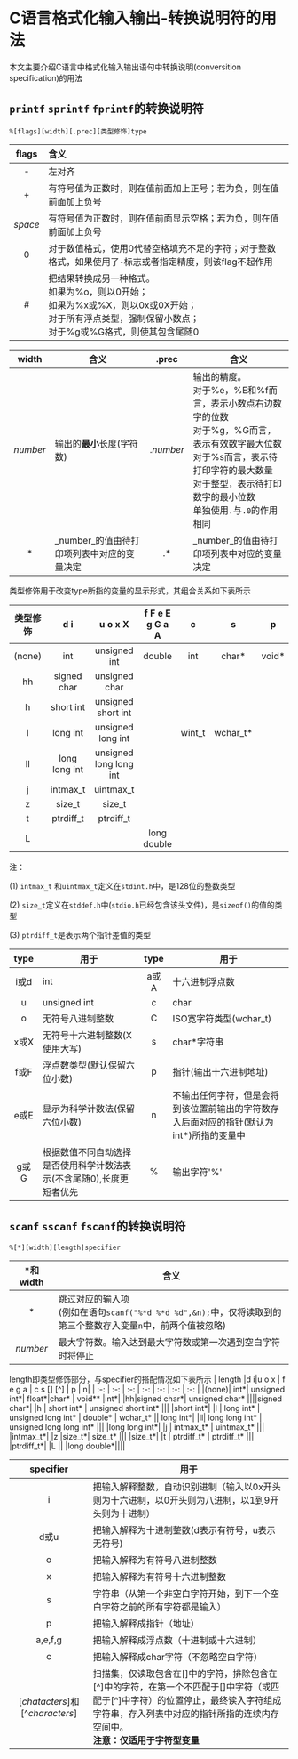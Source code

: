# C语言格式化输入输出-转换说明符的用法

本文主要介绍C语言中格式化输入输出语句中转换说明(conversition specification)的用法

## `printf` `sprintf` `fprintf`的转换说明符

`%[flags][width][.prec][类型修饰]type`

|  flags  | 含义                                                         |
| :-----: | :----------------------------------------------------------- |
|   \-    | 左对齐                                                       |
|   \+    | 有符号值为正数时，则在值前面加上正号；若为负，则在值前面加上负号 |
| _space_ | 有符号值为正数时，则在值前面显示空格；若为负，则在值前面加上负号 |
|    0    | 对于数值格式，使用0代替空格填充不足的字符；对于整数格式，如果使用了`-`标志或者指定精度，则该flag不起作用 |
|    #    | 把结果转换成另一种格式。<br>如果为%o，则以0开始；<br>如果为%x或%X，则以0x或0X开始；<br>对于所有浮点类型，强制保留小数点；<br>对于%g或%G格式，则使其包含尾随0 |

|  width   | 含义                                       |   .prec   | 含义                                                         |
| :------: | ------------------------------------------ | :-------: | ------------------------------------------------------------ |
| _number_ | 输出的**最小**长度(字符数)                 | ._number_ | 输出的精度。<br>对于%e，%E和%f而言，表示小数点右边数字的位数<br>对于%g，%G而言，表示有效数字最大位数<br>对于%s而言，表示待打印字符的最大数量<br>对于整型，表示待打印数字的最小位数<br>单独使用`.`与`.0`的作用相同 |
|    \*    | _number_的值由待打印项列表中对应的变量决定 |    .\*    | _number_的值由待打印项列表中对应的变量决定                   |

类型修饰用于改变type所指的变量的显示形式，其组合关系如下表所示

| 类型修饰 |      d i      |        u o x X         | f F e E g G a A |   c    |    s     |   p   |       n        |
| :------: | :-----------: | :--------------------: | :-------------: | :----: | :------: | :---: | :------------: |
|  (none)  |      int      |      unsigned int      |     double      |  int   |  char*   | void* |      int*      |
|    hh    |  signed char  |     unsigned char      |                 |        |          |       |  signed char*  |
|    h     |   short int   |   unsigned short int   |                 |        |          |       |   short int*   |
|    l     |   long int    |   unsigned long int    |                 | wint_t | wchar_t* |       |   long int*    |
|    ll    | long long int | unsigned long long int |                 |        |          |       | long long int* |
|    j     |   intmax_t    |       uintmax_t        |                 |        |          |       |   intmax_t*    |
|    z     |    size_t     |         size_t         |                 |        |          |       |    size_t*     |
|    t     |   ptrdiff_t   |       ptrdiff_t        |                 |        |          |       |   ptrdiff_t*   |
|    L     |               |                        |   long double   |        |          |       |                |

注：

(1) `intmax_t` 和`uintmax_t`定义在`stdint.h`中，是128位的整数类型

(2) `size_t`定义在`stddef.h`中(`stdio.h`已经包含该头文件)，是`sizeof()`的值的类型

(3) `ptrdiff_t`是表示两个指针差值的类型


| type | 用于                                                         | type | 用于                                                         |
| :--: | ------------------------------------------------------------ | :--: | ------------------------------------------------------------ |
| i或d | int                                                          | a或A | 十六进制浮点数                                               |
|  u   | unsigned int                                                 |  c   | char                                                         |
|  o   | 无符号八进制整数                                             |  C   | ISO宽字符类型(wchar_t)                                       |
| x或X | 无符号十六进制整数(X使用大写)                                |  s   | char*字符串                                                  |
| f或F | 浮点数类型(默认保留六位小数)                                 |  p   | 指针(输出十六进制地址)                                       |
| e或E | 显示为科学计数法(保留六位小数)                               |  n   | 不输出任何字符，但是会将到该位置前输出的字符数存入后面对应的指针(默认为int*)所指的变量中 |
| g或G | 根据数值不同自动选择是否使用科学计数法表示(不含尾随0),长度更短者优先 |  %   | 输出字符'%'                                                  |

## `scanf` `sscanf` `fscanf`的转换说明符

`%[*][width][length]specifier`

| \*和width | 含义                                                         |
| :-------: | ------------------------------------------------------------ |
|    \*     | 跳过对应的输入项<br>(例如在语句`scanf("%*d %*d %d",&n);`中，仅将读取到的第三个整数存入变量`n`中，前两个值被忽略) |
| _number_  | 最大字符数。输入达到最大字符数或第一次遇到空白字符时将停止   |

length即类型修饰部分，与specifier的搭配情况如下表所示
| length |d i|u o x | f e g a | c s \[\] \[\^\] | p | n|
| :-: | :-: | :-: | :-: | :-: | :-: | :-: |
|(none)| int*| unsigned int*| float*|char* | void** |int*|
|hh|signed char*| unsigned char* ||||signed char*|
|h | short int* | unsigned short int* |||        |short int*|
|l | long int* | unsigned long int* | double* | wchar_t* || long int*|
|ll| long long int* | unsigned long long int* |||  |long long int*|
|j | intmax_t* | uintmax_t* |||        |intmax_t*|
|z |size_t*| size_t* ||| |size_t*|
|t | ptrdiff_t* | ptrdiff_t* |||  |ptrdiff_t*|
|L ||  |long double*||||

|      specifier      | 用于                                                         |
| :------------: | ------------------------------------------------------------ |
|       i        | 把输入解释整数，自动识别进制（输入以0x开头则为十六进制，以0开头则为八进制，以1到9开头则为十进制） |
|      d或u      | 把输入解释为十进制整数(d表示有符号，u表示无符号)             |
|       o        | 把输入解释为有符号八进制整数                                 |
|       x        | 把输入解释为有符号十六进制整数                               |
|       s        | 字符串（从第一个非空白字符开始，到下一个空白字符之前的所有字符都是输入） |
|       p        | 把输入解释成指针（地址）                                     |
|    a,e,f,g     | 把输入解释成浮点数（十进制或十六进制）                       |
|       c        | 把输入解释成char字符（不忽略空白字符）                       |
| [_chatacters_]和\[^_characters_\] | 扫描集，仅读取包含在\[\]中的字符，排除包含在\[\^\]中的字符，在第一个不匹配于\[\]中字符（或匹配于\[\^\]中字符）的位置停止，最终读入字符组成字符串，存入列表中对应的指针所指的连续内存空间中。<br>**注意：仅适用于字符型变量** |


